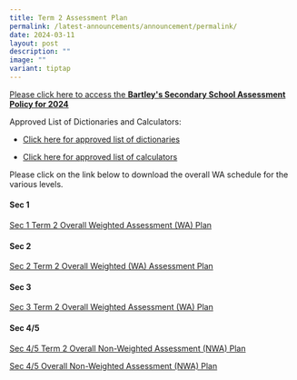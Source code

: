 ```yaml
---
title: Term 2 Assessment Plan
permalink: /latest-announcements/announcement/permalink/
date: 2024-03-11
layout: post
description: ""
image: ""
variant: tiptap
---
```

<p><a href="https://www.bartleysec.moe.edu.sg/our-holistic-curriculum/instructional-programmes/assessment-matters/" rel="noopener noreferrer nofollow" target="_blank"><u>Please click here to access the </u></a><strong><a href="https://www.bartleysec.moe.edu.sg/our-holistic-curriculum/instructional-programmes/assessment-matters/" rel="noopener noreferrer nofollow" target="_blank"><u>Bartley's Secondary School Assessment Policy for 2024</u></a></strong>
</p>
<p>Approved List of Dictionaries and Calculators:</p>
<ul data-tight="true" class="tight">
<li>
<p><a href="/files/list_of_approved_mtl_dictionaries_2024_exam.pdf" rel="noopener noreferrer nofollow" target="_blank">Click here for approved list of dictionaries</a>
</p>
</li>
<li>
<p><a href="/files/guidelines_on_the_use_of_calculators_for_2024_exam__website_.pdf" rel="noopener noreferrer nofollow" target="_blank">Click here for approved list of calculators</a>
</p>
</li>
</ul>
<p>Please click on the link below to download the overall WA schedule for
the various levels.</p>
<h4>Sec 1</h4>
<p><a href="/files/S1_Term_2_WA_Overall_Schedule.pdf" rel="noopener noreferrer nofollow" target="_blank">Sec 1 Term 2 Overall Weighted Assessment (WA) Plan</a>
</p>
<p></p>
<h4>Sec 2</h4>
<p><a href="/files/S2_Term_2_WA_Overall_Schedule.pdf" rel="noopener noreferrer nofollow" target="_blank">Sec 2 Term 2 Overall Weighted (WA) Assessment Plan</a>
</p>
<h4>Sec 3</h4>
<p><a href="/files/S3_Term_2_WA_Overall_Schedule.pdf" rel="noopener noreferrer nofollow" target="_blank">Sec 3 Term 2 Overall Weighted Assessment (WA) Plan</a>
</p>
<h4>Sec 4/5</h4>
<p><a href="/files/S4_5_Term_2_NWA_Overall_Schedule.pdf" rel="noopener noreferrer nofollow" target="_blank">Sec 4/5 Term 2 Overall Non-Weighted Assessment (NWA) Plan</a>
</p>
<p></p>
<p></p>
<p><a href="/files/S4_5_Term_2_NWA_Overall_Schedule_22_Mar.pdf" rel="noopener noreferrer nofollow" target="_blank">Sec 4/5 Overall Non-Weighted Assessment (NWA) Plan</a>
</p>